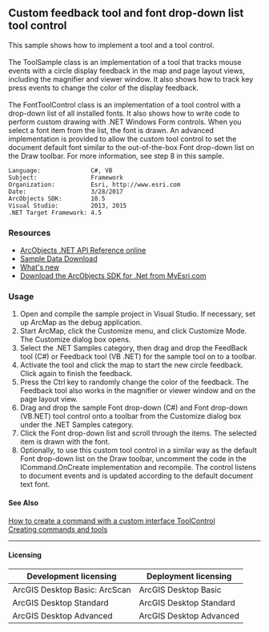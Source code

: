 ## Custom feedback tool and font drop-down list tool control

  <div xmlns="http://www.w3.org/1999/xhtml" xmlns:my="http://schemas.microsoft.com/office/infopath/2003/myXSD/2006-02-10T23:25:53">This sample shows how to implement a tool and a tool control.</div>
  <div xmlns="http://www.w3.org/1999/xhtml" xmlns:my="http://schemas.microsoft.com/office/infopath/2003/myXSD/2006-02-10T23:25:53"> </div>
  <div xmlns="http://www.w3.org/1999/xhtml" xmlns:my="http://schemas.microsoft.com/office/infopath/2003/myXSD/2006-02-10T23:25:53">The ToolSample class is an implementation of a tool that tracks mouse events with a circle display feedback in the map and page layout views, including the magnifier and viewer window. It also shows how to track key press events to change the color of the display feedback.</div>
  <div xmlns="http://www.w3.org/1999/xhtml" xmlns:my="http://schemas.microsoft.com/office/infopath/2003/myXSD/2006-02-10T23:25:53"> </div>
  <div xmlns="http://www.w3.org/1999/xhtml" xmlns:my="http://schemas.microsoft.com/office/infopath/2003/myXSD/2006-02-10T23:25:53">The FontToolControl class is an implementation of a tool control with a drop-down list of all installed fonts. It also shows how to write code to perform custom drawing with .NET Windows Form controls. When you select a font item from the list, the font is drawn. An advanced implementation is provided to allow the custom tool control to set the document default font similar to the out-of-the-box Font drop-down list on the Draw toolbar. For more information, see step 8 in this sample. </div>  


<!-- TODO: Fill this section below with metadata about this sample-->
```
Language:              C#, VB
Subject:               Framework
Organization:          Esri, http://www.esri.com
Date:                  3/28/2017
ArcObjects SDK:        10.5
Visual Studio:         2013, 2015
.NET Target Framework: 4.5
```

### Resources

* [ArcObjects .NET API Reference online](http://desktop.arcgis.com/en/arcobjects/latest/net/webframe.htm)  
* [Sample Data Download](../../releases)  
* [What's new](http://desktop.arcgis.com/en/arcobjects/latest/net/webframe.htm#05247c04-bfd9-4e36-ae09-bc6e833c3b14.htm)  
* [Download the ArcObjects SDK for .Net from MyEsri.com](https://my.esri.com/)  

### Usage
1. Open and compile the sample project in Visual Studio. If necessary, set up ArcMap as the debug application.  
1. Start ArcMap, click the Customize menu, and click Customize Mode. The Customize dialog box opens.   
1. Select the .NET Samples category, then drag and drop the FeedBack tool (C#) or Feedback tool (VB .NET) for the sample tool on to a toolbar.  
1. Activate the tool and click the map to start the new circle feedback. Click again to finish the feedback.  
1. Press the Ctrl key to randomly change the color of the feedback. The Feedback tool also works in the magnifier or viewer window and on the page layout view.   
1. Drag and drop the sample Font drop-down (C#) and Font drop-down (VB.NET) tool control onto a toolbar from the Customize dialog box under the .NET Samples category.  
1. Click the Font drop-down list and scroll through the items. The selected item is drawn with the font.  
1. Optionally, to use this custom tool control in a similar way as the default Font drop-down list on the Draw toolbar, uncomment the code in the ICommand.OnCreate implementation and recompile. The control listens to document events and is updated according to the default document text font.  







#### See Also  
[How to create a command with a custom interface ToolControl](http://desktop.arcgis.com/search/?q=How%20to%20create%20a%20command%20with%20a%20custom%20interface%20ToolControl&p=0&language=en&product=arcobjects-sdk-dotnet&version=&n=15&collection=help)  
[Creating commands and tools](http://desktop.arcgis.com/search/?q=Creating%20commands%20and%20tools&p=0&language=en&product=arcobjects-sdk-dotnet&version=&n=15&collection=help)  


---------------------------------

#### Licensing  
| Development licensing | Deployment licensing | 
| ------------- | ------------- | 
| ArcGIS Desktop Basic: ArcScan | ArcGIS Desktop Basic |  
| ArcGIS Desktop Standard | ArcGIS Desktop Standard |  
| ArcGIS Desktop Advanced | ArcGIS Desktop Advanced |  


